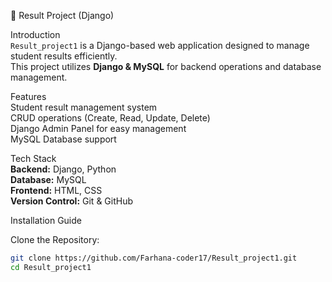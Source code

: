  📝 Result Project (Django)

Introduction  
`Result_project1` is a Django-based web application designed to manage student results efficiently.  
 This project utilizes **Django & MySQL** for backend operations and database management.

 Features  
 Student result management system  
 CRUD operations (Create, Read, Update, Delete)  
 Django Admin Panel for easy management  
 MySQL Database support  

 Tech Stack  
 **Backend:** Django, Python  
 **Database:** MySQL  
 **Frontend:** HTML, CSS   
 **Version Control:** Git & GitHub  

 Installation Guide  

Clone the Repository:  
```sh
git clone https://github.com/Farhana-coder17/Result_project1.git
cd Result_project1
